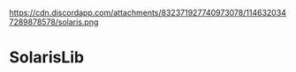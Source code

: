 https://cdn.discordapp.com/attachments/832371927740973078/1146320347289878578/solaris.png

# SolarisLib
